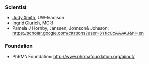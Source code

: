 ### Scientist

* [Judy Smith](https://mmi.wisc.edu/staff/smith-judith-judy/), UW-Madison
* [Ingrid Glurich](https://www.marshfieldresearch.org/profiles/5891), MCRI
* Pamela J Hornby, Janssen, Johnson& Johnson: https://scholar.google.com/citations?user=3Ytlc0cAAAAJ&hl=en


### Foundation

 * PhRMA Foundation: http://www.phrmafoundation.org/about/
 
